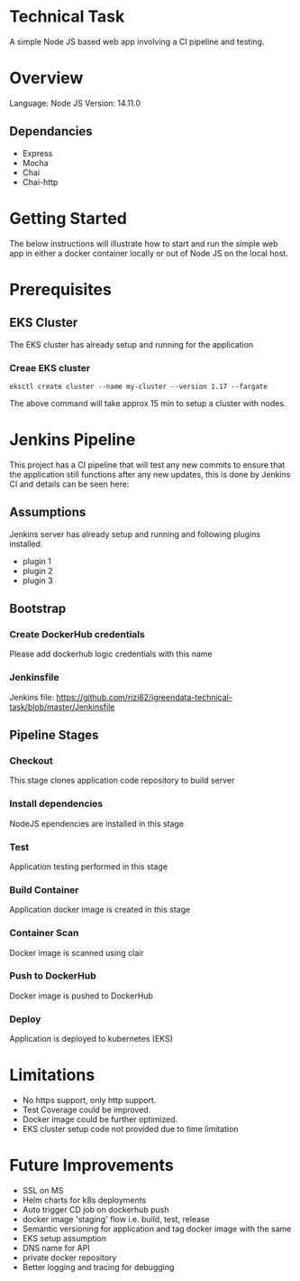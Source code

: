 # Technical Task
A simple Node JS based web app involving a CI pipeline and testing.

# Overview

Language: Node JS
Version: 14.11.0

## Dependancies

- Express
- Mocha
- Chai
- Chai-http

# Getting Started
The below instructions will illustrate how to start and run the simple web app in either a docker container locally or out of Node JS on the local host.

# Prerequisites

## EKS Cluster
The EKS cluster has already setup and running for the application

### Creae EKS cluster 
```
eksctl create cluster --name my-cluster --version 1.17 --fargate
```
The above command will take approx 15 min to setup a cluster with nodes.

# Jenkins Pipeline
This project has a CI pipeline that will test any new commits to ensure that the application still functions after any new updates,
 this is done by Jenkins CI and details can be seen here:

## Assumptions

Jenkins server has already setup and running and following plugins installed.

- plugin 1
- plugin 2
- plugin 3
   
## Bootstrap
### Create DockerHub credentials
Please add dockerhub logic credentials with this name

### Jenkinsfile
Jenkins file: https://github.com/rizi82/igreendata-technical-task/blob/master/Jenkinsfile

## Pipeline Stages

### Checkout
This stage clones application code repository to build server

### Install dependencies
NodeJS ependencies are installed in this stage

### Test
Application testing performed in this stage

### Build Container
Application docker image is created in this stage

### Container Scan
Docker image is scanned using clair

### Push to DockerHub
Docker image is pushed to DockerHub

### Deploy
Application is deployed to kubernetes (EKS)

# Limitations

* No https support, only http support.
* Test Coverage could be improved.
* Docker image could be further optimized.
* EKS cluster setup code not provided due to time limitation

# Future Improvements

 - SSL on MS
 - Helm charts for k8s deployments
 - Auto trigger CD job on dockerhub push
 - docker image 'staging' flow i.e. build, test, release
 - Semantic versioning for application and tag docker image with the same
 - EKS setup assumption
 - DNS name for API
 - private docker repository
 - Better logging and tracing for debugging
